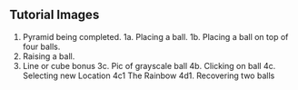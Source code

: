 ## Tutorial Images
1. Pyramid being completed.
   1a. Placing a ball.
   1b. Placing a ball on top of four balls.
2. Raising a ball.
3. Line or cube bonus
   3c. Pic of grayscale ball
4b. Clicking on ball
4c. Selecting new Location
4c1 The Rainbow
4d1. Recovering two balls
